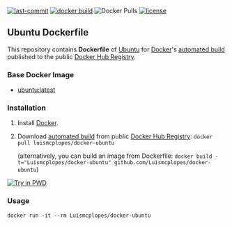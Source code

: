 [![last-commit](https://img.shields.io/github/last-commit/Luismcplopes/docker-ubuntu.svg?logo=github)](https://img.shields.io/github/last-commit/Luismcplopes/docker-ubuntu.svg?logo=github)
[![docker build](https://img.shields.io/docker/build/luismcplopes/docker-ubuntu.svg?logo=docker)](https://img.shields.io/docker/build/luismcplopes/docker-ubuntu.svg?logo=docker)
![Docker Pulls](https://img.shields.io/docker/pulls/luismcplopes/ubuntu-docker.svg?logo=docker)
[![license](https://img.shields.io/github/license/Luismcplopes/docker-ubuntu.svg?logo=github)](https://img.shields.io/github/license/Luismcplopes/docker-ubuntu.svg?logo=github)
## Ubuntu Dockerfile

This repository contains **Dockerfile** of [Ubuntu](http://www.ubuntu.com/) for [Docker](https://www.docker.com/)'s [automated build](https://hub.docker.com/_/ubuntu/) published to the public [Docker Hub Registry](https://hub.docker.com/r/luismcplopes/docker-ubuntu/).


### Base Docker Image

* [ubuntu:latest](https://hub.docker.com/r/library/ubuntu/)


### Installation

1. Install [Docker](https://docs.docker.com/install/).

2. Download [automated build](https://hub.docker.com/r/luismcplopes/docker-ubuntu/) from public [Docker Hub Registry](https://registry.hub.docker.com/): `docker pull luismcplopes/docker-ubuntu`

   (alternatively, you can build an image from Dockerfile: `docker build -t="Luismcplopes/docker-ubuntu" github.com/Luismcplopes/docker-ubuntu`)

[![Try in PWD](https://cdn.rawgit.com/play-with-docker/stacks/cff22438/assets/images/button.png)](http://play-with-docker.com)

### Usage

    docker run -it --rm Luismcplopes/docker-ubuntu
